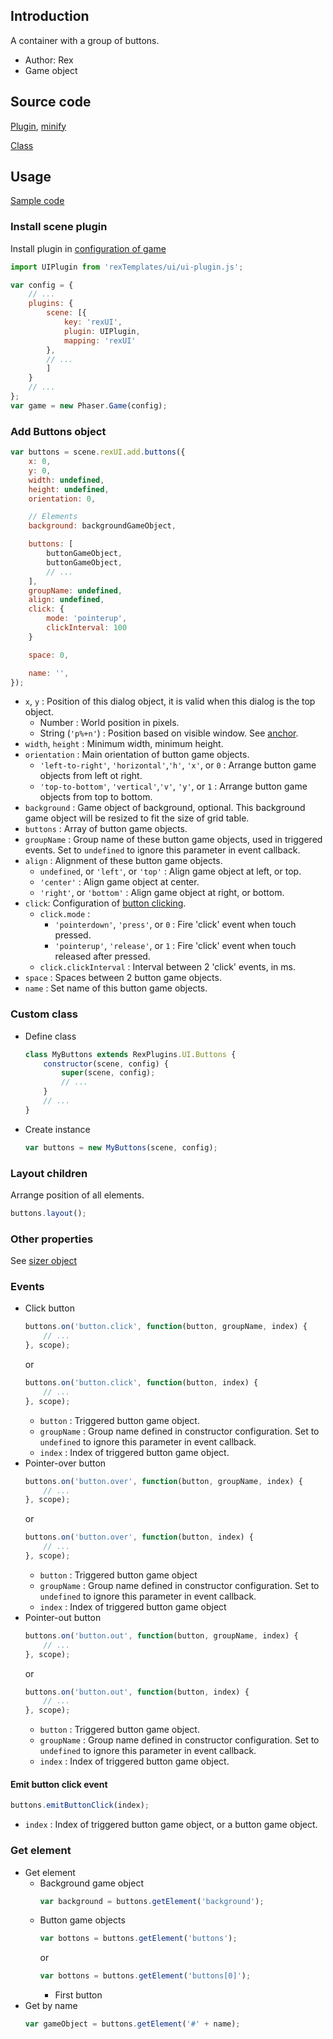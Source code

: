 ## Introduction

A container with a group of buttons.

- Author: Rex
- Game object

## Source code

[Plugin](https://github.com/rexrainbow/phaser3-rex-notes/blob/master/templates/ui/ui-plugin.js), [minify](https://github.com/rexrainbow/phaser3-rex-notes/blob/master/plugins/dist/rexuiplugin.min.js)

[Class](https://github.com/rexrainbow/phaser3-rex-notes/blob/master/templates/ui/buttons/Buttons.js)

## Usage

[Sample code](https://github.com/rexrainbow/phaser3-rex-notes/tree/master/examples/ui-buttons)

### Install scene plugin

Install plugin in [configuration of game](game.md#configuration)

```javascript
import UIPlugin from 'rexTemplates/ui/ui-plugin.js';

var config = {
    // ...
    plugins: {
        scene: [{
            key: 'rexUI',
            plugin: UIPlugin,
            mapping: 'rexUI'
        },
        // ...
        ]
    }
    // ...
};
var game = new Phaser.Game(config);
```

### Add Buttons object

```javascript
var buttons = scene.rexUI.add.buttons({
    x: 0,
    y: 0,
    width: undefined,
    height: undefined,
    orientation: 0,

    // Elements
    background: backgroundGameObject,

    buttons: [
        buttonGameObject,
        buttonGameObject,
        // ...
    ],
    groupName: undefined,
    align: undefined,
    click: {
        mode: 'pointerup',
        clickInterval: 100
    }

    space: 0,

    name: '',
});
```

- `x`, `y` : Position of this dialog object, it is valid when this dialog is the top object.
    - Number : World position in pixels.
    - String (`'p%+n'`) : Position based on visible window. See [anchor](anchor.md#create-instance).
- `width`, `height` : Minimum width, minimum height.
- `orientation` : Main orientation of button game objects.
    - `'left-to-right'`, `'horizontal'`,`'h'`, `'x'`, or `0` : Arrange button game objects from left ot right.
    - `'top-to-bottom'`, `'vertical'`,`'v'`, `'y'`, or `1` : Arrange button game objects from top to bottom.
- `background` : Game object of background, optional. This background game object will be resized to fit the size of grid table.
- `buttons` : Array of button game objects.
- `groupName` : Group name of these button game objects, used in triggered events. Set to `undefined` to ignore this parameter in event callback.
- `align` : Alignment of these button game objects.
    - `undefined`, or `'left'`, or `'top'` : Align game object at left, or top.
    - `'center'` : Align game object at center.
    - `'right'`, or `'bottom'` : Align game object at right, or bottom.
- `click`: Configuration of [button clicking](button.md).
    - `click.mode` :
        - `'pointerdown'`, `'press'`, or `0` : Fire 'click' event when touch pressed.
        - `'pointerup'`, `'release'`, or `1` : Fire 'click' event when touch released after pressed.
    - `click.clickInterval` : Interval between 2 'click' events, in ms.
- `space` : Spaces between 2 button game objects.
- `name` : Set name of this button game objects.

### Custom class

- Define class
    ```javascript
    class MyButtons extends RexPlugins.UI.Buttons {
        constructor(scene, config) {
            super(scene, config);
            // ...
        }
        // ...
    }
    ```
- Create instance
    ```javascript
    var buttons = new MyButtons(scene, config);
    ```

### Layout children

Arrange position of all elements.

```javascript
buttons.layout();
```

### Other properties

See [sizer object](ui-sizer.md)

### Events

- Click button
    ```javascript
    buttons.on('button.click', function(button, groupName, index) {
        // ...
    }, scope);
    ```
    or
    ```javascript
    buttons.on('button.click', function(button, index) {
        // ...
    }, scope);
    ```
    - `button` : Triggered button game object.
    - `groupName` : Group name defined in constructor configuration. Set to `undefined` to ignore this parameter in event callback.
    - `index` : Index of triggered button game object.
- Pointer-over button
    ```javascript
    buttons.on('button.over', function(button, groupName, index) {
        // ...
    }, scope);
    ```
    or
    ```javascript
    buttons.on('button.over', function(button, index) {
        // ...
    }, scope);
    ```
    - `button` : Triggered button game object
    - `groupName` : Group name defined in constructor configuration. Set to `undefined` to ignore this parameter in event callback.
    - `index` : Index of triggered button game object
- Pointer-out button
    ```javascript
    buttons.on('button.out', function(button, groupName, index) {
        // ...
    }, scope);
    ```
    or
    ```javascript
    buttons.on('button.out', function(button, index) {
        // ...
    }, scope);
    ```
    - `button` : Triggered button game object.
    - `groupName` : Group name defined in constructor configuration. Set to `undefined` to ignore this parameter in event callback.
    - `index` : Index of triggered button game object.

#### Emit button click event

```javascript
buttons.emitButtonClick(index);
```

- `index` : Index of triggered button game object, or a button game object.

### Get element

- Get element
    - Background game object
        ```javascript
        var background = buttons.getElement('background');
        ```
    - Button game objects
        ```javascript
        var bottons = buttons.getElement('buttons');
        ```
        or
        ```javascript
        var bottons = buttons.getElement('buttons[0]');
        ```
        - First button
- Get by name
    ```javascript
    var gameObject = buttons.getElement('#' + name);
    ```
